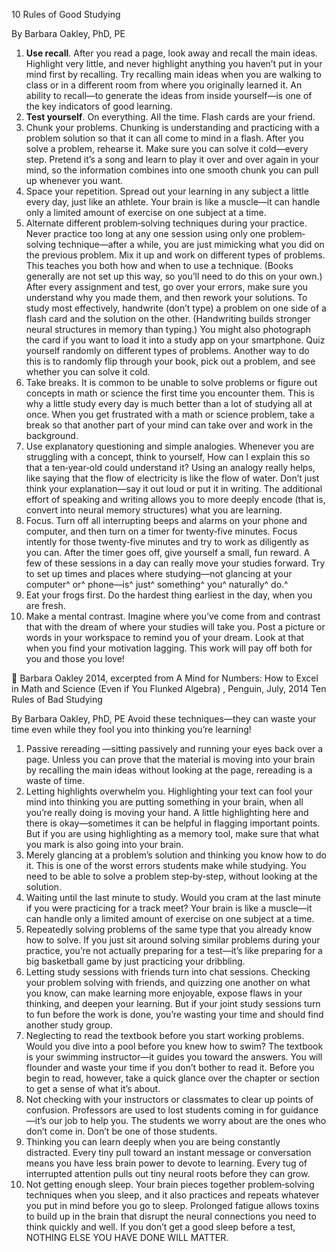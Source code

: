 10 Rules of Good Studying

By Barbara Oakley, PhD, PE

1. **Use recall**. After you read a page, look away and recall the main ideas. Highlight very little, and never highlight anything you haven’t put in your mind first by recalling. Try recalling main ideas when you are walking to class or in a different room from where you originally learned it. An ability to recall—to generate the ideas from inside yourself—is one of the key indicators of good learning.
2. **Test yourself**. On everything. All the time. Flash cards are your friend.
3. Chunk your problems. Chunking is understanding and practicing with a problem solution so that it
can all come to mind in a flash. After you solve a problem, rehearse it. Make sure you can solve it
cold—every step. Pretend it’s a song and learn to play it over and over again in your mind, so the
information combines into one smooth chunk you can pull up whenever you want.
4. Space your repetition. Spread out your learning in any subject a little every day, just like an athlete.
Your brain is like a muscle—it can handle only a limited amount of exercise on one subject at a time.
5. Alternate different problem‐solving techniques during your practice. Never practice too long at
any one session using only one problem‐solving technique—after a while, you are just mimicking
what you did on the previous problem. Mix it up and work on different types of problems. This
teaches you both how and when to use a technique. (Books generally are not set up this way, so
you’ll need to do this on your own.) After every assignment and test, go over your errors, make sure
you understand why you made them, and then rework your solutions. To study most effectively,
handwrite (don’t type) a problem on one side of a flash card and the solution on the other.
(Handwriting builds stronger neural structures in memory than typing.) You might also photograph
the card if you want to load it into a study app on your smartphone. Quiz yourself randomly on
different types of problems. Another way to do this is to randomly flip through your book, pick out a
problem, and see whether you can solve it cold.
6. Take breaks. It is common to be unable to solve problems or figure out concepts in math or science
the first time you encounter them. This is why a little study every day is much better than a lot of
studying all at once. When you get frustrated with a math or science problem, take a break so that
another part of your mind can take over and work in the background.
7. Use explanatory questioning and simple analogies. Whenever you are struggling with a concept,
think to yourself, How can I explain this so that a ten‐year‐old could understand it? Using an analogy
really helps, like saying that the flow of electricity is like the flow of water. Don’t just think your
explanation—say it out loud or put it in writing. The additional effort of speaking and writing allows
you to more deeply encode (that is, convert into neural memory structures) what you are learning.
8. Focus. Turn off all interrupting beeps and alarms on your phone and computer, and then turn on a
timer for twenty‐five minutes. Focus intently for those twenty‐five minutes and try to work as
diligently as you can. After the timer goes off, give yourself a small, fun reward. A few of these
sessions in a day can really move your studies forward. Try to set up times and places where
studying—not glancing at your computer^ or^ phone—is^ just^ something^ you^ naturally^ do.^
9. Eat your frogs first. Do the hardest thing earliest in the day, when you are fresh.
10. Make a mental contrast. Imagine where you’ve come from and contrast that with the dream of
where your studies will take you. Post a picture or words in your workspace to remind you of your
dream. Look at that when you find your motivation lagging. This work will pay off both for you and
those you love!

 Barbara Oakley 2014, excerpted from A Mind for Numbers: How to Excel in Math and Science (Even if You
Flunked Algebra) , Penguin, July, 2014
Ten Rules of Bad Studying

By Barbara Oakley, PhD, PE
Avoid these techniques—they can waste your time even while they fool you into thinking
you’re learning!

1. Passive rereading —sitting passively and running your eyes back over a page. Unless you can prove
that the material is moving into your brain by recalling the main ideas without looking at the page,
rereading is a waste of time.
2. Letting highlights overwhelm you. Highlighting your text can fool your mind into thinking you are
putting something in your brain, when all you’re really doing is moving your hand. A little
highlighting here and there is okay—sometimes it can be helpful in flagging important points. But if
you are using highlighting as a memory tool, make sure that what you mark is also going into your
brain.
3. Merely glancing at a problem’s solution and thinking you know how to do it. This is one of the
worst errors students make while studying. You need to be able to solve a problem step‐by‐step,
without looking at the solution.
4. Waiting until the last minute to study. Would you cram at the last minute if you were practicing for
a track meet? Your brain is like a muscle—it can handle only a limited amount of exercise on one
subject at a time.
5. Repeatedly solving problems of the same type that you already know how to solve. If you just sit
around solving similar problems during your practice, you’re not actually preparing for a test—it’s
like preparing for a big basketball game by just practicing your dribbling.
6. Letting study sessions with friends turn into chat sessions. Checking your problem solving with
friends, and quizzing one another on what you know, can make learning more enjoyable, expose
flaws in your thinking, and deepen your learning. But if your joint study sessions turn to fun before
the work is done, you’re wasting your time and should find another study group.
7. Neglecting to read the textbook before you start working problems. Would you dive into a pool
before you knew how to swim? The textbook is your swimming instructor—it guides you toward
the answers. You will flounder and waste your time if you don’t bother to read it. Before you begin
to read, however, take a quick glance over the chapter or section to get a sense of what it’s about.
8. Not checking with your instructors or classmates to clear up points of confusion. Professors are
used to lost students coming in for guidance—it’s our job to help you. The students we worry about
are the ones who don’t come in. Don’t be one of those students.
9. Thinking you can learn deeply when you are being constantly distracted. Every tiny pull toward an
instant message or conversation means you have less brain power to devote to learning. Every tug
of interrupted attention pulls out tiny neural roots before they can grow.
10. Not getting enough sleep. Your brain pieces together problem‐solving techniques when you sleep,
and it also practices and repeats whatever you put in mind before you go to sleep. Prolonged
fatigue allows toxins to build up in the brain that disrupt the neural connections you need to think
quickly and well. If you don’t get a good sleep before a test, NOTHING ELSE YOU HAVE DONE WILL
MATTER.